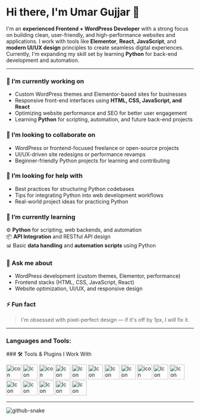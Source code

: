 # Hi there, I'm Umar Gujjar 👋

I'm an **experienced Frontend + WordPress Developer** with a strong focus on building clean, user-friendly, and high-performance websites and applications. I work with tools like **Elementor**, **React**, **JavaScript**, and **modern UI/UX design** principles to create seamless digital experiences. Currently, I'm expanding my skill set by learning **Python** for back-end development and automation.

---

### 🔭 I’m currently working on
- Custom WordPress themes and Elementor-based sites for businesses
- Responsive front-end interfaces using **HTML, CSS, JavaScript, and React**
- Optimizing website performance and SEO for better user engagement
- Learning **Python** for scripting, automation, and future back-end projects

### 👯 I’m looking to collaborate on
- WordPress or frontend-focused freelance or open-source projects
- UI/UX-driven site redesigns or performance revamps
- Beginner-friendly Python projects for learning and contributing

### 🤝 I’m looking for help with
- Best practices for structuring Python codebases
- Tips for integrating Python into web development workflows
- Real-world project ideas for practicing Python

### 🌱 I’m currently learning
⚙️ **Python** for scripting, web backends, and automation  
📦 **API Integration** and RESTful API design  
📊 Basic **data handling** and **automation scripts** using Python  

### 💬 Ask me about
- WordPress development (custom themes, Elementor, performance)
- Frontend stacks (HTML, CSS, JavaScript, React)
- Website optimization, UI/UX, and responsive design

### ⚡ Fun fact
> I'm obsessed with pixel-perfect design — if it's off by 1px, I *will* fix it.

---

<h3 align="left">Languages and Tools:</h3>
### 🛠️ Tools & Plugins I Work With

<p align="left">

  <img src="https://img.icons8.com/?size=100&id=0OQR1FYCuA9f&format=png&color=000000" alt="icon" width="40">
  <img src="https://img.icons8.com/?size=100&id=NfbyHexzVEDk&format=png&color=000000" width="40" alt="Icon">
  <img src="https://img.icons8.com/?size=100&id=20909&format=png&color=000000" width="40" alt="icon">
  <img src="https://img.icons8.com/?size=100&id=21278&format=png&color=000000" width="40" alt="Icon">
  <img src="https://img.icons8.com/?size=100&id=tGvHBPJaKqEd&format=png&color=000000" width="40" alt="Icon">
  <img src="https://img.icons8.com/?size=100&id=4PiNHtUJVbLs&format=png&color=000000" width="40" alt="Icon">
  <img src="https://img.icons8.com/?size=100&id=g9mmSxx3SwAI&format=png&color=000000" width="40" alt="Icon">
  <img src="https://img.icons8.com/?size=100&id=fAMVO_fuoOuC&format=png&color=000000" width="40" alt="Icon">
  <img src="https://img.icons8.com/?size=100&id=13664&format=png&color=000000" width="40" alt="icon">
  <img src="https://img.icons8.com/?size=100&id=BnOyV43gP7fZ&format=png&color=000000" width="40" alt="Icon">
  <img src="https://img.icons8.com/?size=100&id=DI5lKjaflCED&format=png&color=000000" width="40" alt="Icon">
  <img src="https://img.icons8.com/?size=100&id=115298&format=png&color=000000" width="40" alt="Icon">
  <img src="https://img.icons8.com/?size=100&id=3tC9EQumUAuq&format=png&color=000000" width="40" alt="Icon">
  <img src="https://img.icons8.com/?size=100&id=13441&format=png&color=000000" width="40" alt="Icon">
  <img src="https://img.icons8.com/?size=100&id=zfHRZ6i1Wg0U&format=png&color=000000" width="40" alt="Icon">
  <img src="https://img.icons8.com/?size=100&id=4VVL78edhbW9&format=png&color=000000" width="40" alt="Icon">

</p>


---

<picture>
  <source media="(prefers-color-scheme: dark)" srcset="https://raw.githubusercontent.com/tobiasmeyhoefer/tobiasmeyhoefer/output/github-snake-dark.svg" />
  <source media="(prefers-color-scheme: light)" srcset="https://raw.githubusercontent.com/tobiasmeyhoefer/tobiasmeyhoefer/output/github-snake.svg" />
  <img alt="github-snake" src="https://raw.githubusercontent.com/tobiasmeyhoefer/tobiasmeyhoefer/output/github-snake.svg" />
</picture>
